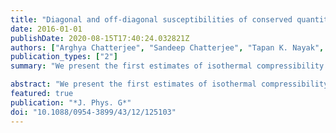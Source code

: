 ```yaml
---
title: "Diagonal and off-diagonal susceptibilities of conserved quantities in relativistic heavy-ion collisions"
date: 2016-01-01
publishDate: 2020-08-15T17:40:24.032821Z
authors: ["Arghya Chatterjee", "Sandeep Chatterjee", "Tapan K. Nayak", "Nihar Ranjan Sahoo"]
publication_types: ["2"]
summary: "We present the first estimates of isothermal compressibility ( kT ) of hadronic matter formed in relativistic nuclear collisions ( sNN=7.7 GeV to 2.76 TeV) using experimentally observed multiplicity fluctuations. The results are compared with calculations from UrQMD, AMPT, and EPOS event generators, and estimations of kT are made for Pb–Pb collisions at the CERN Large Hadron Collider. A hadron resonance gas (HRG) model has been used to calculate kT as a function of collision energy. Our results show a decrease in kT at low collision energies to sNN∼20 GeV , beyond which the kT values remain almost constant."

abstract: "We present the first estimates of isothermal compressibility ( kT ) of hadronic matter formed in relativistic nuclear collisions ( sNN=7.7 GeV to 2.76 TeV) using experimentally observed quantities. kT is related to the fluctuation in particle multiplicity, temperature, and volume of the system formed in the collisions. Multiplicity fluctuations are obtained from the event-by-event distributions of charged particle multiplicities in narrow centrality bins. The dynamical components of the fluctuations are extracted by removing the contributions to the fluctuations from the number of participating nucleons. From the available experimental data, a constant value of kT has been observed as a function of collision energy. The results are compared with calculations from UrQMD, AMPT, and EPOS event generators, and estimations of kT are made for Pb–Pb collisions at the CERN Large Hadron Collider. A hadron resonance gas (HRG) model has been used to calculate kT as a function of collision energy. Our results show a decrease in kT at low collision energies to sNN∼20 GeV , beyond which the kT values remain almost constant."
featured: true
publication: "*J. Phys. G*"
doi: "10.1088/0954-3899/43/12/125103"
---
```


